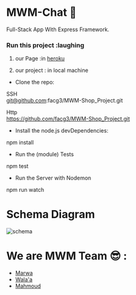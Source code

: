 # MWM-Chat 💬
 Full-Stack App With Express Framework.  


 ### Run this project :laughing


  1. our Page :in [heroku]()

  2. our project : in local machine

 - Clone the repo:

 SSH  
   git@github.com:facg3/MWM-Shop_Project.git

 Http   
   https://github.com/facg3/MWM-Shop_Project.git

 - Install the node.js devDependencies:

 npm install

 - Run the (module) Tests

 npm test

 - Run the Server with Nodemon

 npm run watch

# Schema Diagram
![schema](/home/marwa/Pictures/schema.png)








# We are MWM Team :sunglasses: :
* [Marwa](https://github.com/MarwaBj)
* [Wala'a](https://github.com/walaamedhat)
* [Mahmoud](https://github.com/MahmoudMH)
